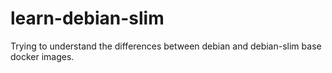 # learn-debian-slim

Trying to understand the differences between debian and debian-slim base docker images.
